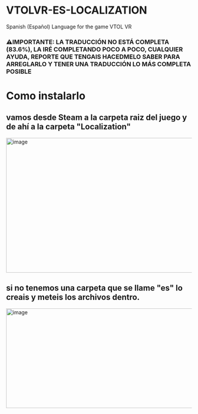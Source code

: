 # VTOLVR-ES-LOCALIZATION
Spanish (Español) Language for the game VTOL VR
<h3> ⚠️IMPORTANTE: LA TRADUCCIÓN NO ESTÁ COMPLETA (83.6%), LA IRÉ COMPLETANDO POCO A POCO, CUALQUIER AYUDA, REPORTE QUE TENGAIS HACEDMELO SABER PARA ARREGLARLO Y TENER UNA TRADUCCIÓN LO MÁS COMPLETA POSIBLE</h3>

# Como instalarlo
<h2>vamos desde Steam a la carpeta raiz del juego y de ahí a la carpeta "Localization"</h2>
<img width="519" height="365" alt="image" src="https://github.com/user-attachments/assets/98676cfe-387f-4c2e-8e63-b7cadf94588f" />
<h2>si no tenemos una carpeta que se llame "es" lo creais y meteis los archivos dentro.</h2>
<img width="646" height="270" alt="image" src="https://github.com/user-attachments/assets/a3b93811-af5d-4cf2-9096-b3126fe132f6" />
